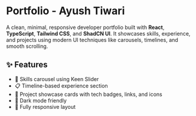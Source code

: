 # Portfolio - Ayush Tiwari

A clean, minimal, responsive developer portfolio built with **React**, **TypeScript**, **Tailwind CSS**, and **ShadCN UI**. It showcases skills, experience, and projects using modern UI techniques like carousels, timelines, and smooth scrolling.


## ✨ Features

* 🔁 Skills carousel using Keen Slider
* 📋 Timeline-based experience section
* 💼 Project showcase cards with tech badges, links, and icons
* 🌙 Dark mode friendly
* 📱 Fully responsive layout
